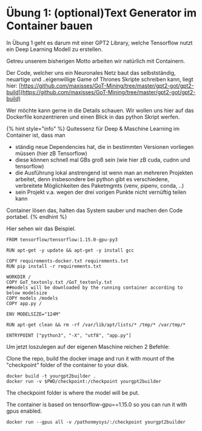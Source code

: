 # Übung 1: \(optional\)Text Generator im Container bauen

In Übung 1 geht es darum mit einer GPT2 Library, welche Tensorflow nutzt ein Deep Learning Modell zu erstellen.

Getreu unserem bisherigen Motto arbeiten wir natürlich mit Containern. 

Der Code, welcher uns ein Neuronales Netz baut das selbstständig, neuartige und ..eigenwillige Game of Thrones Skripte schreiben kann, liegt hier: [https://github.com/maxisses/GoT-Mining/tree/master/gpt2-got/gpt2-build](https://github.com/maxisses/GoT-Mining/tree/master/gpt2-got/gpt2-build)

Wer möchte kann gerne in die Details schauen. Wir wollen uns hier auf das Dockerfile konzentrieren und einen Blick in das python Skript werfen.

{% hint style="info" %}
Quitessenz für Deep & Maschine Learning im Container ist, dass man

* ständig neue Dependencies hat, die in bestimmten Versionen vorliegen müssen \(hier zB Tensorflow\)
* diese können schnell mal GBs groß sein \(wie hier zB cuda, cudnn und tensorflow\)
* die Ausführung lokal anstrengend ist wenn man an mehreren Projekten arbeitet, denn insbesondere bei python gibt es verschiedene, verbreitete Möglichkeiten des Paketmgmts \(venv, pipenv, conda, ..\)
* sein Projekt v.a. wegen der drei vorigen Punkte nicht vernüftig teilen kann

Container lösen das, halten das System sauber und machen den Code portabel.
{% endhint %}

Hier sehen wir das Beispiel.

```text
FROM tensorflow/tensorflow:1.15.0-gpu-py3

RUN apt-get -y update && apt-get -y install gcc

COPY requirements-docker.txt requirements.txt
RUN pip install -r requirements.txt

WORKDIR /
COPY GoT_textonly.txt /GoT_textonly.txt
##models will be downloaded by the running container according to below modelsize
COPY models /models
COPY app.py /

ENV MODELSIZE="124M"

RUN apt-get clean && rm -rf /var/lib/apt/lists/* /tmp/* /var/tmp/*

ENTRYPOINT ["python3", "-X", "utf8", "app.py"]
```

Um jetzt loszulegen auf der eigenen Maschine reichen 2 Befehle:

Clone the repo, build the docker image and run it with mount of the "checkpoint" folder of the container to your disk.

```text
docker build -t yourgpt2builder .
docker run -v $PWD/checkpoint:/checkpoint yourgpt2builder
```

The checkpoint folder is where the model will be put.

The container is based on tensorflow-gpu==1.15.0 so you can run it with gpus enabled.

```text
docker run --gpus all -v /pathonmysys/:/checkpoint yourgpt2builder
```

